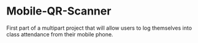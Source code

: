 # Mobile-QR-Scanner
First part of a multipart project that will allow users to log themselves into class attendance from their mobile phone.
